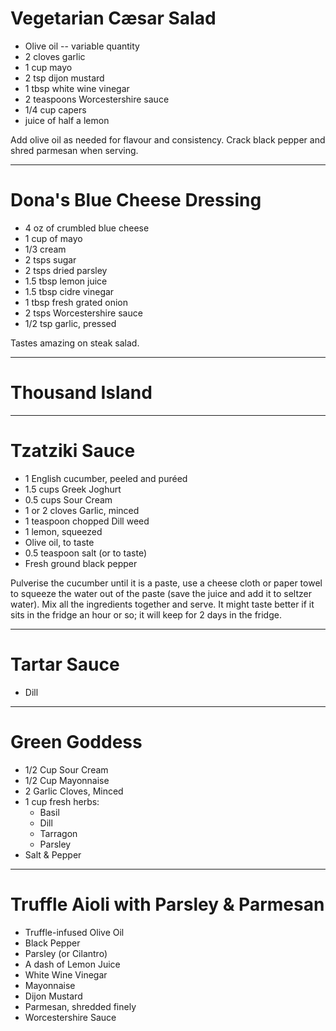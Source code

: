# Vegetarian Cæsar Salad

- Olive oil -- variable quantity
- 2 cloves garlic
- 1 cup mayo
- 2 tsp dijon mustard
- 1 tbsp white wine vinegar 
- 2 teaspoons Worcestershire sauce
- 1/4 cup capers
- juice of half a lemon

Add olive oil as needed for flavour and consistency. Crack black pepper and shred parmesan when serving.

---

# Dona's Blue Cheese Dressing

- 4 oz of crumbled blue cheese
- 1 cup of mayo
- 1/3 cream
- 2 tsps sugar
- 2 tsps dried parsley
- 1.5 tbsp lemon juice
- 1.5 tbsp cidre vinegar
- 1 tbsp fresh grated onion
- 2 tsps Worcestershire sauce
- 1/2 tsp garlic, pressed

Tastes amazing on steak salad.

--- 

# Thousand Island

---

# Tzatziki Sauce

- 1 English cucumber, peeled and puréed
- 1.5 cups Greek Joghurt
- 0.5 cups Sour Cream
- 1 or 2 cloves Garlic, minced
- 1 teaspoon chopped Dill weed
- 1 lemon, squeezed
- Olive oil, to taste
- 0.5 teaspoon salt (or to taste)
- Fresh ground black pepper

Pulverise the cucumber until it is a paste, use a cheese cloth or paper towel to squeeze the water out of the paste (save the juice and add it to seltzer water). Mix all the ingredients together and serve. It might taste better if it sits in the fridge an hour or so; it will keep for 2 days in the fridge. 

---

# Tartar Sauce

- Dill

---

# Green Goddess

- 1/2 Cup Sour Cream
- 1/2 Cup Mayonnaise
- 2 Garlic Cloves, Minced
- 1 cup fresh herbs:
    * Basil
    * Dill
    * Tarragon
    * Parsley
- Salt & Pepper

---

# Truffle Aioli with Parsley \& Parmesan

- Truffle-infused Olive Oil
- Black Pepper
- Parsley (or Cilantro)
- A dash of Lemon Juice
- White Wine Vinegar
- Mayonnaise
- Dijon Mustard
- Parmesan, shredded finely
- Worcestershire Sauce
